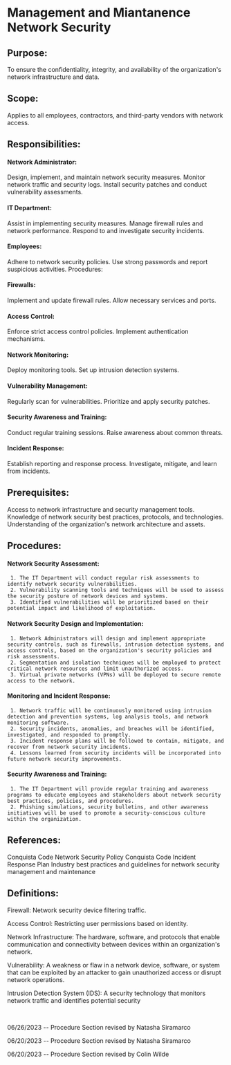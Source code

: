 # Management and Miantanence Network Security

## Purpose:
To ensure the confidentiality, integrity, and availability of the organization's network infrastructure and data.

## Scope:
Applies to all employees, contractors, and third-party vendors with network access.

## Responsibilities:

#### Network Administrator:

Design, implement, and maintain network security measures.
Monitor network traffic and security logs.
Install security patches and conduct vulnerability assessments.

#### IT Department:

Assist in implementing security measures.
Manage firewall rules and network performance.
Respond to and investigate security incidents.

#### Employees:

Adhere to network security policies.
Use strong passwords and report suspicious activities.
Procedures:

#### Firewalls:

Implement and update firewall rules.
Allow necessary services and ports.

#### Access Control:

Enforce strict access control policies.
Implement authentication mechanisms.

#### Network Monitoring:

Deploy monitoring tools.
Set up intrusion detection systems.

#### Vulnerability Management:

Regularly scan for vulnerabilities.
Prioritize and apply security patches.

#### Security Awareness and Training:

Conduct regular training sessions.
Raise awareness about common threats.

#### Incident Response:

Establish reporting and response process.
Investigate, mitigate, and learn from incidents.

## Prerequisites:

Access to network infrastructure and security management tools.
Knowledge of network security best practices, protocols, and technologies.
Understanding of the organization's network architecture and assets.

## Procedures:

#### Network Security Assessment:
     1. The IT Department will conduct regular risk assessments to identify network security vulnerabilities.
     2. Vulnerability scanning tools and techniques will be used to assess the security posture of network devices and systems.
     3. Identified vulnerabilities will be prioritized based on their potential impact and likelihood of exploitation.

#### Network Security Design and Implementation:
     1. Network Administrators will design and implement appropriate security controls, such as firewalls, intrusion detection systems, and access controls, based on the organization's security policies and risk assessments.
     2. Segmentation and isolation techniques will be employed to protect critical network resources and limit unauthorized access.
     3. Virtual private networks (VPNs) will be deployed to secure remote access to the network.

#### Monitoring and Incident Response:
     1. Network traffic will be continuously monitored using intrusion detection and prevention systems, log analysis tools, and network monitoring software.
     2. Security incidents, anomalies, and breaches will be identified, investigated, and responded to promptly.
     3. Incident response plans will be followed to contain, mitigate, and recover from network security incidents.
     4. Lessons learned from security incidents will be incorporated into future network security improvements.

#### Security Awareness and Training:
     1. The IT Department will provide regular training and awareness programs to educate employees and stakeholders about network security best practices, policies, and procedures.
     2. Phishing simulations, security bulletins, and other awareness initiatives will be used to promote a security-conscious culture within the organization.

## References:

Conquista Code Network Security Policy
Conquista Code Incident Response Plan
Industry best practices and guidelines for network security management and maintenance

## Definitions:

Firewall: Network security device filtering traffic.

Access Control: Restricting user permissions based on identity.

Network Infrastructure: The hardware, software, and protocols that enable communication and connectivity between devices within an organization's network.

Vulnerability: A weakness or flaw in a network device, software, or system that can be exploited by an attacker to gain unauthorized access or disrupt network operations.

Intrusion Detection System (IDS): A security technology that monitors network traffic and identifies potential security

<br>

06/26/2023 -- Procedure Section revised by Natasha Siramarco

06/20/2023 -- Procedure Section revised by Natasha Siramarco

06/20/2023 -- Procedure Section revised by Colin Wilde
